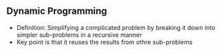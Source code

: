 ## Dynamic Programming
* Definition: Simplifying a complicated problem by breaking it down into simpler sub-problems in a recursive manner
* Key point is that it reuses the results from othre sub-problems
